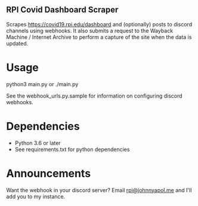 RPI Covid Dashboard Scraper
----------------------------

Scrapes https://covid19.rpi.edu/dashboard and (optionally) posts to discord channels using webhooks. It also submits a request to the Wayback Machine / Internet Archive to perform a capture of the site when the data is updated.

# Usage

python3 main.py or ./main.py

See the webhook_urls.py.sample for information on configuring discord webhooks.

# Dependencies
- Python 3.6 or later
- See requirements.txt for python dependencies

# Announcements
Want the webhook in your discord server? Email rpi@johnnyapol.me and I'll add you to my instance.
